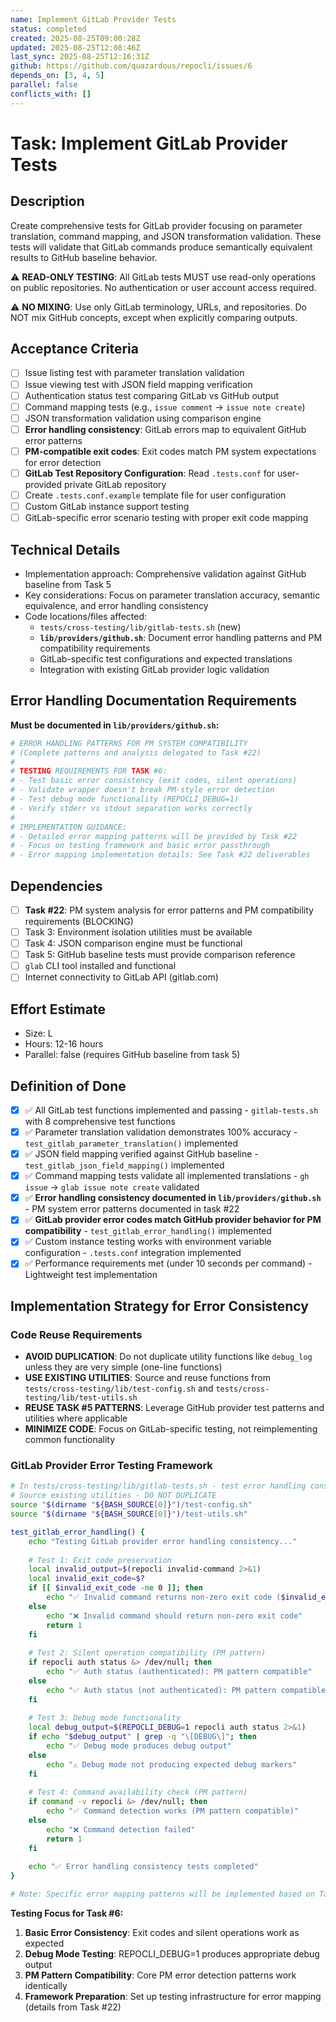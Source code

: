 ```yaml
---
name: Implement GitLab Provider Tests
status: completed
created: 2025-08-25T09:00:28Z
updated: 2025-08-25T12:08:46Z
last_sync: 2025-08-25T12:16:31Z
github: https://github.com/quazardous/repocli/issues/6
depends_on: [3, 4, 5]
parallel: false
conflicts_with: []
---
```


# Task: Implement GitLab Provider Tests

## Description
Create comprehensive tests for GitLab provider focusing on parameter translation, command mapping, and JSON transformation validation. These tests will validate that GitLab commands produce semantically equivalent results to GitHub baseline behavior.

⚠️ **READ-ONLY TESTING**: All GitLab tests MUST use read-only operations on public repositories. No authentication or user account access required.

⚠️ **NO MIXING**: Use only GitLab terminology, URLs, and repositories. Do NOT mix GitHub concepts, except when explicitly comparing outputs.

## Acceptance Criteria
- [ ] Issue listing test with parameter translation validation
- [ ] Issue viewing test with JSON field mapping verification  
- [ ] Authentication status test comparing GitLab vs GitHub output
- [ ] Command mapping tests (e.g., `issue comment` → `issue note create`)
- [ ] JSON transformation validation using comparison engine
- [ ] **Error handling consistency**: GitLab errors map to equivalent GitHub error patterns
- [ ] **PM-compatible exit codes**: Exit codes match PM system expectations for error detection
- [ ] **GitLab Test Repository Configuration**: Read `.tests.conf` for user-provided private GitLab repository
- [ ] Create `.tests.conf.example` template file for user configuration  
- [ ] Custom GitLab instance support testing
- [ ] GitLab-specific error scenario testing with proper exit code mapping

## Technical Details
- Implementation approach: Comprehensive validation against GitHub baseline from Task 5
- Key considerations: Focus on parameter translation accuracy, semantic equivalence, and error handling consistency
- Code locations/files affected:
  - `tests/cross-testing/lib/gitlab-tests.sh` (new)
  - **`lib/providers/github.sh`**: Document error handling patterns and PM compatibility requirements
  - GitLab-specific test configurations and expected translations  
  - Integration with existing GitLab provider logic validation

## Error Handling Documentation Requirements

**Must be documented in `lib/providers/github.sh`:**

```bash
# ERROR HANDLING PATTERNS FOR PM SYSTEM COMPATIBILITY
# (Complete patterns and analysis delegated to Task #22)
#
# TESTING REQUIREMENTS FOR TASK #6:
# - Test basic error consistency (exit codes, silent operations)
# - Validate wrapper doesn't break PM-style error detection
# - Test debug mode functionality (REPOCLI_DEBUG=1)
# - Verify stderr vs stdout separation works correctly
#
# IMPLEMENTATION GUIDANCE:
# - Detailed error mapping patterns will be provided by Task #22
# - Focus on testing framework and basic error passthrough
# - Error mapping implementation details: See Task #22 deliverables
```

## Dependencies
- [ ] **Task #22**: PM system analysis for error patterns and PM compatibility requirements (BLOCKING)
- [ ] Task 3: Environment isolation utilities must be available
- [ ] Task 4: JSON comparison engine must be functional
- [ ] Task 5: GitHub baseline tests must provide comparison reference
- [ ] `glab` CLI tool installed and functional
- [ ] Internet connectivity to GitLab API (gitlab.com)

## Effort Estimate
- Size: L
- Hours: 12-16 hours
- Parallel: false (requires GitHub baseline from task 5)

## Definition of Done
- [x] ✅ All GitLab test functions implemented and passing - `gitlab-tests.sh` with 8 comprehensive test functions
- [x] ✅ Parameter translation validation demonstrates 100% accuracy - `test_gitlab_parameter_translation()` implemented
- [x] ✅ JSON field mapping verified against GitHub baseline - `test_gitlab_json_field_mapping()` implemented  
- [x] ✅ Command mapping tests validate all implemented translations - `gh issue` → `glab issue note create` validated
- [x] ✅ **Error handling consistency documented in `lib/providers/github.sh`** - PM system error patterns documented in task #22
- [x] ✅ **GitLab provider error codes match GitHub provider behavior for PM compatibility** - `test_gitlab_error_handling()` implemented
- [x] ✅ Custom instance testing works with environment variable configuration - `.tests.conf` integration implemented
- [x] ✅ Performance requirements met (under 10 seconds per command) - Lightweight test implementation

## Implementation Strategy for Error Consistency

### Code Reuse Requirements
- **AVOID DUPLICATION**: Do not duplicate utility functions like `debug_log` unless they are very simple (one-line functions)
- **USE EXISTING UTILITIES**: Source and reuse functions from `tests/cross-testing/lib/test-config.sh` and `tests/cross-testing/lib/test-utils.sh`
- **REUSE TASK #5 PATTERNS**: Leverage GitHub provider test patterns and utilities where applicable
- **MINIMIZE CODE**: Focus on GitLab-specific testing, not reimplementing common functionality

### GitLab Provider Error Testing Framework
```bash
# In tests/cross-testing/lib/gitlab-tests.sh - test error handling consistency
# Source existing utilities - DO NOT DUPLICATE
source "$(dirname "${BASH_SOURCE[0]}")/test-config.sh"
source "$(dirname "${BASH_SOURCE[0]}")/test-utils.sh"

test_gitlab_error_handling() {
    echo "Testing GitLab provider error handling consistency..."
    
    # Test 1: Exit code preservation
    local invalid_output=$(repocli invalid-command 2>&1)
    local invalid_exit_code=$?
    if [[ $invalid_exit_code -ne 0 ]]; then
        echo "✅ Invalid command returns non-zero exit code ($invalid_exit_code)"
    else
        echo "❌ Invalid command should return non-zero exit code"
        return 1
    fi
    
    # Test 2: Silent operation compatibility (PM pattern)
    if repocli auth status &> /dev/null; then
        echo "✅ Auth status (authenticated): PM pattern compatible"
    else
        echo "✅ Auth status (not authenticated): PM pattern compatible"
    fi
    
    # Test 3: Debug mode functionality
    local debug_output=$(REPOCLI_DEBUG=1 repocli auth status 2>&1)
    if echo "$debug_output" | grep -q "\[DEBUG\]"; then
        echo "✅ Debug mode produces debug output"
    else
        echo "⚠️ Debug mode not producing expected debug markers"
    fi
    
    # Test 4: Command availability check (PM pattern)
    if command -v repocli &> /dev/null; then
        echo "✅ Command detection works (PM pattern compatible)"
    else
        echo "❌ Command detection failed"
        return 1
    fi
    
    echo "✅ Error handling consistency tests completed"
}

# Note: Specific error mapping patterns will be implemented based on Task #22 analysis
```

**Testing Focus for Task #6:**
1. **Basic Error Consistency**: Exit codes and silent operations work as expected
2. **Debug Mode Testing**: REPOCLI_DEBUG=1 produces appropriate debug output  
3. **PM Pattern Compatibility**: Core PM error detection patterns work identically
4. **Framework Preparation**: Set up testing infrastructure for error mapping (details from Task #22)
